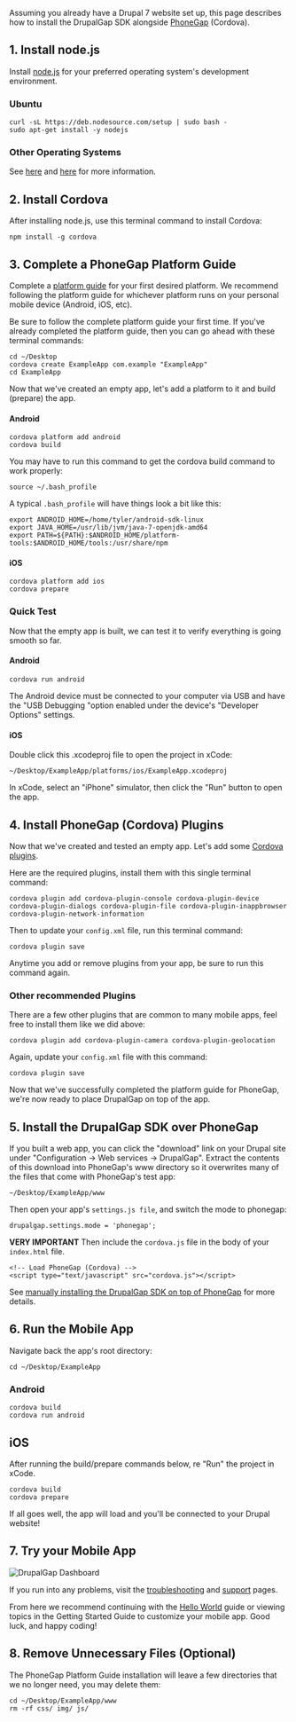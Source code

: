 Assuming you already have a Drupal 7 website set up, this page describes how to install the DrupalGap SDK alongside [PhoneGap](http://phonegap.com/) (Cordova).

## 1. Install node.js

Install [node.js](http://nodejs.org/) for your preferred operating system's development environment.

### Ubuntu

```
curl -sL https://deb.nodesource.com/setup | sudo bash -
sudo apt-get install -y nodejs
```

### Other Operating Systems

See [here](https://github.com/joyent/node) and [here](https://github.com/joyent/node/wiki/Installing-Node.js-via-package-manager) for more information.

## 2. Install Cordova

After installing node.js, use this terminal command to install Cordova:

`npm install -g cordova`

## 3. Complete a PhoneGap Platform Guide

Complete a [platform guide](https://cordova.apache.org/docs/en/latest/guide/platforms/index.html) for your first desired platform. We recommend following the platform guide for whichever platform runs on your personal mobile device (Android, iOS, etc).

Be sure to follow the complete platform guide your first time. If you've already completed the platform guide, then you can go ahead with these terminal commands:

```
cd ~/Desktop
cordova create ExampleApp com.example "ExampleApp"
cd ExampleApp
```

Now that we've created an empty app, let's add a platform to it and build (prepare) the app.

#### Android

```
cordova platform add android
cordova build
```

You may have to run this command to get the cordova build command to work properly:

`source ~/.bash_profile`

A typical `.bash_profile` will have things look a bit like this:

```
export ANDROID_HOME=/home/tyler/android-sdk-linux
export JAVA_HOME=/usr/lib/jvm/java-7-openjdk-amd64
export PATH=${PATH}:$ANDROID_HOME/platform-tools:$ANDROID_HOME/tools:/usr/share/npm
```

#### iOS

```
cordova platform add ios
cordova prepare
```

### Quick Test

Now that the empty app is built, we can test it to verify everything is going smooth so far.

#### Android

`cordova run android`

The Android device must be connected to your computer via USB and have the "USB Debugging "option enabled under the device's "Developer Options" settings.

#### iOS

Double click this .xcodeproj file to open the project in xCode:

`~/Desktop/ExampleApp/platforms/ios/ExampleApp.xcodeproj`

In xCode, select an "iPhone" simulator, then click the "Run" button to open the app.

## 4. Install PhoneGap (Cordova) Plugins

Now that we've created and tested an empty app. Let's add some [Cordova plugins](http://plugins.cordova.io/#/_browse/all).

Here are the required plugins, install them with this single terminal command:

`cordova plugin add cordova-plugin-console cordova-plugin-device cordova-plugin-dialogs cordova-plugin-file cordova-plugin-inappbrowser cordova-plugin-network-information`

Then to update your `config.xml` file, run this terminal command:

`cordova plugin save`

Anytime you add or remove plugins from your app, be sure to run this command again.

### Other recommended Plugins

There are a few other plugins that are common to many mobile apps, feel free to install them like we did above:

`cordova plugin add cordova-plugin-camera cordova-plugin-geolocation`

Again, update your `config.xml` file with this command:

`cordova plugin save`

Now that we've successfully completed the platform guide for PhoneGap, we're now ready to place DrupalGap on top of the app.

## 5. Install the DrupalGap SDK over PhoneGap

If you built a web app, you can click the "download" link on your Drupal site under "Configuration -> Web services -> DrupalGap". Extract the contents of this download into PhoneGap's www directory so it overwrites many of the files that come with PhoneGap's test app:

`~/Desktop/ExampleApp/www`

Then open your app's `settings.js file`, and switch the mode to phonegap:

`drupalgap.settings.mode = 'phonegap';`

**VERY IMPORTANT** Then include the `cordova.js` file in the body of your `index.html` file.

```
<!-- Load PhoneGap (Cordova) -->
<script type="text/javascript" src="cordova.js"></script>
```

See [manually installing the DrupalGap SDK on top of PhoneGap]() for more details.

## 6. Run the Mobile App

Navigate back the app's root directory:

`cd ~/Desktop/ExampleApp`

### Android

```
cordova build
cordova run android
```

## iOS

After running the build/prepare commands below, re "Run" the project in xCode.

```
cordova build
cordova prepare
```

If all goes well, the app will load and you'll be connected to your Drupal website!

## 7. Try your Mobile App

![DrupalGap Dashboard](http://www.drupalgap.org/sites/default/files/dashboard_2.png)

If you run into any problems, visit the [troubleshooting](../../Install/Troubleshoot) and [support](http://drupalgap.org/support) pages.

From here we recommend continuing with the [Hello World](../../Hello_World) guide or viewing topics in the Getting Started Guide to customize your mobile app. Good luck, and happy coding!

## 8. Remove Unnecessary Files (Optional)

The PhoneGap Platform Guide installation will leave a few directories that we no longer need, you may delete them:

```
cd ~/Desktop/ExampleApp/www
rm -rf css/ img/ js/
```
